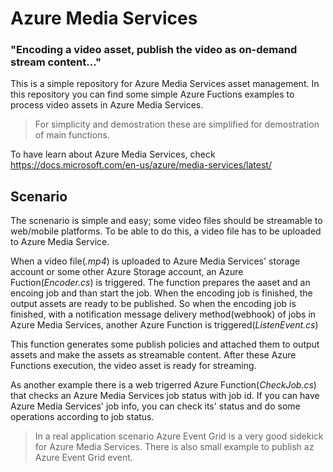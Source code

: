 # Azure Media Services 
### "Encoding a video asset, publish the video as on-demand stream content..."


This is a simple repository for Azure Media Services asset management. In this repository you can find some simple Azure Fuctions examples to process video assets in Azure Media Services. 

> For simplicity and demostration these are simplified for demostration of main functions.

To have learn about Azure Media Services, check https://docs.microsoft.com/en-us/azure/media-services/latest/

## Scenario
The scnenario is simple and easy; some video files should be streamable to web/mobile platforms. To be able to do this, a video file has to be uploaded to Azure Media Service.

When a video file(*.mp4*) is uploaded to Azure Media Services' storage account or some other Azure Storage account, an Azure Fuction(*Encoder.cs*) is triggered. The function prepares the aaset and an encoing job and than start the job. When the encoding job is finished, the output assets are ready to be published. So when the encoding job is finished, with a notification message delivery method(webhook) of jobs in Azure Media Services, another Azure Function is triggered(*ListenEvent.cs*)

This function generates some publish policies and attached them to output assets and make the assets as streamable content. After these Azure Functions execution, the video asset is ready for streaming.

As another example there is a web trigerred Azure Function(*CheckJob.cs*) that checks an Azure Media Services job status with job id. If you can have Azure Media Services' job info, you can check its' status and do some operations according to job status.

> In a real application scenario Azure Event Grid is a very good sidekick for Azure Media Services. There is also small example to publish az Azure Event Grid event.



